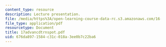 ```yaml
---
content_type: resource
description: Lecture presentation.
file: /media/https%3A/open-learning-course-data-rc.s3.amazonaws.com/16-886-air-transportation-systems-architecting-spring-2004/676da8971584c31c018a3ee0b7c22ba6_17advancdtrnspot.pdf
file_type: application/pdf
resourcetype: Document
title: 17advancdtrnspot.pdf
uid: 676da897-1584-c31c-018a-3ee0b7c22ba6
---
```

